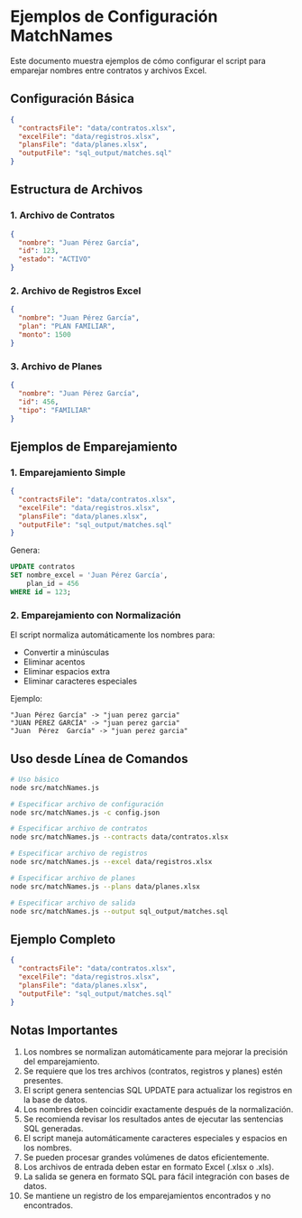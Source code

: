 # Ejemplos de Configuración MatchNames

Este documento muestra ejemplos de cómo configurar el script para emparejar nombres entre contratos y archivos Excel.

## Configuración Básica

```json
{
  "contractsFile": "data/contratos.xlsx",
  "excelFile": "data/registros.xlsx",
  "plansFile": "data/planes.xlsx",
  "outputFile": "sql_output/matches.sql"
}
```

## Estructura de Archivos

### 1. Archivo de Contratos
```json
{
  "nombre": "Juan Pérez García",
  "id": 123,
  "estado": "ACTIVO"
}
```

### 2. Archivo de Registros Excel
```json
{
  "nombre": "Juan Pérez García",
  "plan": "PLAN FAMILIAR",
  "monto": 1500
}
```

### 3. Archivo de Planes
```json
{
  "nombre": "Juan Pérez García",
  "id": 456,
  "tipo": "FAMILIAR"
}
```

## Ejemplos de Emparejamiento

### 1. Emparejamiento Simple
```json
{
  "contractsFile": "data/contratos.xlsx",
  "excelFile": "data/registros.xlsx",
  "plansFile": "data/planes.xlsx",
  "outputFile": "sql_output/matches.sql"
}
```
Genera:
```sql
UPDATE contratos 
SET nombre_excel = 'Juan Pérez García',
    plan_id = 456
WHERE id = 123;
```

### 2. Emparejamiento con Normalización
El script normaliza automáticamente los nombres para:
- Convertir a minúsculas
- Eliminar acentos
- Eliminar espacios extra
- Eliminar caracteres especiales

Ejemplo:
```
"Juan Pérez García" -> "juan perez garcia"
"JUAN PÉREZ GARCÍA" -> "juan perez garcia"
"Juan  Pérez  García" -> "juan perez garcia"
```

## Uso desde Línea de Comandos

```bash
# Uso básico
node src/matchNames.js

# Especificar archivo de configuración
node src/matchNames.js -c config.json

# Especificar archivo de contratos
node src/matchNames.js --contracts data/contratos.xlsx

# Especificar archivo de registros
node src/matchNames.js --excel data/registros.xlsx

# Especificar archivo de planes
node src/matchNames.js --plans data/planes.xlsx

# Especificar archivo de salida
node src/matchNames.js --output sql_output/matches.sql
```

## Ejemplo Completo

```json
{
  "contractsFile": "data/contratos.xlsx",
  "excelFile": "data/registros.xlsx",
  "plansFile": "data/planes.xlsx",
  "outputFile": "sql_output/matches.sql"
}
```

## Notas Importantes

1. Los nombres se normalizan automáticamente para mejorar la precisión del emparejamiento.
2. Se requiere que los tres archivos (contratos, registros y planes) estén presentes.
3. El script genera sentencias SQL UPDATE para actualizar los registros en la base de datos.
4. Los nombres deben coincidir exactamente después de la normalización.
5. Se recomienda revisar los resultados antes de ejecutar las sentencias SQL generadas.
6. El script maneja automáticamente caracteres especiales y espacios en los nombres.
7. Se pueden procesar grandes volúmenes de datos eficientemente.
8. Los archivos de entrada deben estar en formato Excel (.xlsx o .xls).
9. La salida se genera en formato SQL para fácil integración con bases de datos.
10. Se mantiene un registro de los emparejamientos encontrados y no encontrados. 